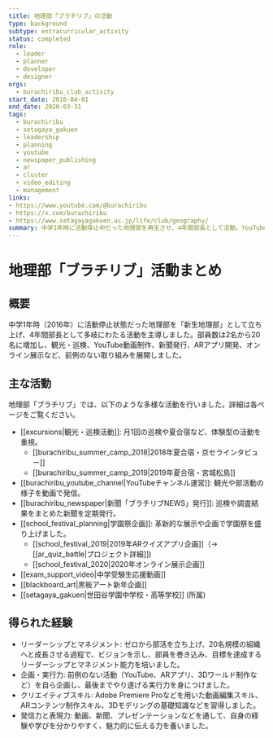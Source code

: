 ```yaml
---
title: 地理部「ブラチリブ」の活動
type: background
subtype: extracurricular_activity
status: completed
role:
  - leader
  - planner
  - developer
  - designer
orgs:
  - burachiribu_club_activity
start_date: 2016-04-01
end_date: 2020-03-31
tags:
  - burachiribu
  - setagaya_gakuen
  - leadership
  - planning
  - youtube
  - newspaper_publishing
  - ar
  - cluster
  - video_editing
  - management
links:
- https://www.youtube.com/@burachiribu
- https://x.com/burachiribu
- https://www.setagayagakuen.ac.jp/life/club/geography/
summary: 中学1年時に活動停止中だった地理部を再生させ、4年間部長として活動。YouTubeへの動画投稿、新聞発行、ARアプリ開発、オンライン学園祭でのバーチャルブース出展など、前例のない活動を展開し、部員数を2名から20名にまで増やした。
---
```


# 地理部「ブラチリブ」活動まとめ

## 概要

中学1年時（2016年）に活動停止状態だった地理部を「新生地理部」として立ち上げ、4年間部長として多岐にわたる活動を主導しました。部員数は2名から20名に増加し、観光・巡検、YouTube動画制作、新聞発行、ARアプリ開発、オンライン展示など、前例のない取り組みを展開しました。

## 主な活動

地理部「ブラチリブ」では、以下のような多様な活動を行いました。詳細は各ページをご覧ください。

- [[excursions|観光・巡検活動]]: 月1回の巡検や夏合宿など、体験型の活動を重視。
  - [[burachiribu_summer_camp_2018|2018年夏合宿・京セラインタビュー]]
  - [[burachiribu_summer_camp_2019|2019年夏合宿・宮城松島]]
- [[burachiribu_youtube_channel|YouTubeチャンネル運営]]: 観光や部活動の様子を動画で発信。
- [[burachiribu_newspaper|新聞「ブラチリブNEWS」発行]]: 巡検や調査結果をまとめた新聞を定期発行。
- [[school_festival_planning|学園祭企画]]: 革新的な展示や企画で学園祭を盛り上げました。
  - [[school_festival_2019|2019年ARクイズアプリ企画]]（→ [[ar_quiz_battle|プロジェクト詳細]])
  - [[school_festival_2020|2020年オンライン展示企画]]
- [[exam_support_video|中学受験生応援動画]]
- [[blackboard_art|黒板アート新年企画]]
- [[setagaya_gakuen|世田谷学園中学校・高等学校]] (所属)

## 得られた経験

- リーダーシップとマネジメント: ゼロから部活を立ち上げ、20名規模の組織へと成長させる過程で、ビジョンを示し、部員を巻き込み、目標を達成するリーダーシップとマネジメント能力を培いました。
- 企画・実行力: 前例のない活動（YouTube、ARアプリ、3Dワールド制作など）を自ら企画し、最後までやり遂げる実行力を身につけました。
- クリエイティブスキル: Adobe Premiere Proなどを用いた動画編集スキル、ARコンテンツ制作スキル、3Dモデリングの基礎知識などを習得しました。
- 発信力と表現力: 動画、新聞、プレゼンテーションなどを通して、自身の経験や学びを分かりやすく、魅力的に伝える力を養いました。
